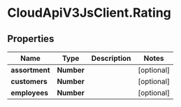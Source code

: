 # CloudApiV3JsClient.Rating

## Properties
Name | Type | Description | Notes
------------ | ------------- | ------------- | -------------
**assortment** | **Number** |  | [optional] 
**customers** | **Number** |  | [optional] 
**employees** | **Number** |  | [optional] 


